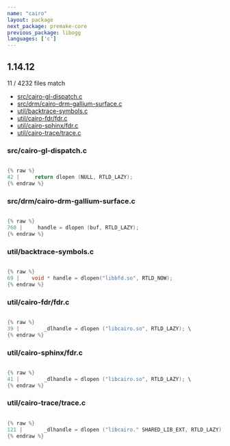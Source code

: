 ```yaml
---
name: "cairo"
layout: package
next_package: premake-core
previous_package: libogg
languages: ['c']
---
```

## 1.14.12
11 / 4232 files match

 - [src/cairo-gl-dispatch.c](#srccairo-gl-dispatchc)
 - [src/drm/cairo-drm-gallium-surface.c](#srcdrmcairo-drm-gallium-surfacec)
 - [util/backtrace-symbols.c](#utilbacktrace-symbolsc)
 - [util/cairo-fdr/fdr.c](#utilcairo-fdrfdrc)
 - [util/cairo-sphinx/fdr.c](#utilcairo-sphinxfdrc)
 - [util/cairo-trace/trace.c](#utilcairo-tracetracec)

### src/cairo-gl-dispatch.c

```c

{% raw %}
42 |     return dlopen (NULL, RTLD_LAZY);
{% endraw %}

```
### src/drm/cairo-drm-gallium-surface.c

```c

{% raw %}
760 |     handle = dlopen (buf, RTLD_LAZY);
{% endraw %}

```
### util/backtrace-symbols.c

```c

{% raw %}
69 | 	void * handle = dlopen("libbfd.so", RTLD_NOW);
{% endraw %}

```
### util/cairo-fdr/fdr.c

```c

{% raw %}
39 | 	    _dlhandle = dlopen ("libcairo.so", RTLD_LAZY); \
{% endraw %}

```
### util/cairo-sphinx/fdr.c

```c

{% raw %}
41 | 	    _dlhandle = dlopen ("libcairo.so", RTLD_LAZY); \
{% endraw %}

```
### util/cairo-trace/trace.c

```c

{% raw %}
121 | 	    _dlhandle = dlopen ("libcairo." SHARED_LIB_EXT, RTLD_LAZY); \
{% endraw %}

```